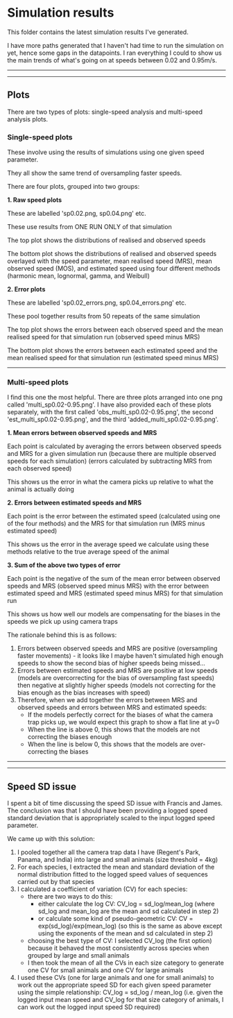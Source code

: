 # **Simulation results**

This folder contains the latest simulation results I've generated.

I have more paths generated that I haven't had time to run the simulation on yet, hence some gaps in the datapoints. I ran everything I could to show us the main trends of what's going on at speeds between 0.02 and 0.95m/s.

___
___

## **Plots**

There are two types of plots: single-speed analysis and multi-speed analysis plots.

### **Single-speed plots**

These involve using the results of simulations using one given speed parameter.

They all show the same trend of oversampling faster speeds.

There are four plots, grouped into two groups:

**1. Raw speed plots**

These are labelled 'sp0.02.png, sp0.04.png' etc.

These use results from ONE RUN ONLY of that simulation

The top plot shows the distributions of realised and observed speeds

The bottom plot shows the distributions of realised and observed speeds overlayed with the speed parameter, mean realised speed (MRS), mean observed speed (MOS), and estimated speed using four different methods (harmonic mean, lognormal, gamma, and Weibull)

**2. Error plots**

These are labelled 'sp0.02_errors.png, sp0.04_errors.png' etc.

These pool together results from 50 repeats of the same simulation

The top plot shows the errors between each observed speed and the mean realised speed for that simulation run (observed speed minus MRS)

The bottom plot shows the errors between each estimated speed and the mean realised speed for that simulation run (estimated speed minus MRS)

___

### **Multi-speed plots**

I find this one the most helpful. There are three plots arranged into one png called 'multi_sp0.02-0.95.png'. I have also provided each of these plots separately, with the first called 'obs_multi_sp0.02-0.95.png', the second 'est_multi_sp0.02-0.95.png', and the third 'added_multi_sp0.02-0.95.png'.

**1. Mean errors between observed speeds and MRS**

Each point is calculated by averaging the errors between observed speeds and MRS for a given simulation run (because there are multiple observed speeds for each simulation) (errors calculated by subtracting MRS from each observed speed)

This shows us the error in what the camera picks up relative to what the animal is actually doing

**2. Errors between estimated speeds and MRS**

Each point is the error between the estimated speed (calculated using one of the four methods) and the MRS for that simulation run (MRS minus estimated speed)

This shows us the error in the average speed we calculate using these methods relative to the true average speed of the animal

**3. Sum of the above two types of error**

Each point is the negative of the sum of the mean error between observed speeds and MRS (observed speed minus MRS) with the error between estimated speed and MRS (estimated speed minus MRS) for that simulation run

This shows us how well our models are compensating for the biases in the speeds we pick up using camera traps

The rationale behind this is as follows:

1. Errors between observed speeds and MRS are positive (oversampling faster movements) - it looks like I maybe haven't simulated high enough speeds to show the second bias of higher speeds being missed...
2. Errors between estimated speeds and MRS are positive at low speeds (models are overcorrecting for the bias of oversampling fast speeds) then negative at slightly higher speeds (models not correcting for the bias enough as the bias increases with speed)
3. Therefore, when we add together the errors between MRS and observed speeds and errors between MRS and estimated speeds:
    * If the models perfectly correct for the biases of what the camera trap picks up, we would expect this graph to show a flat line at y=0
    * When the line is above 0, this shows that the models are not correcting the biases enough
    * When the line is below 0, this shows that the models are over-correcting the biases


___
___

## **Speed SD issue**

I spent a bit of time discussing the speed SD issue with Francis and James. The conclusion was that I should have been providing a logged speed standard deviation that is appropriately scaled to the input logged speed parameter.

We came up with this solution:

1. I pooled together all the camera trap data I have (Regent's Park, Panama, and India) into large and small animals (size threshold = 4kg)
2. For each species, I extracted the mean and standard deviation of the normal distribution fitted to the logged speed values of sequences carried out by that species
3. I calculated a coefficient of variation (CV) for each species:
    * there are two ways to do this: 
        - either calculate the log CV: CV_log = sd_log/mean_log (where sd_log and mean_log are the mean and sd calculated in step 2)
        - or calculate some kind of pseudo-geometric CV: CV = exp(sd_log)/exp(mean_log) (so this is the same as above except using the exponents of the mean and sd calculated in step 2)
    * choosing the best type of CV: I selected CV_log (the first option) because it behaved the most consistently across species when grouped by large and small animals
    * I then took the mean of all the CVs in each size category to generate one CV for small animals and one CV for large animals
4. I used these CVs (one for large animals and one for small animals) to work out the appropriate speed SD for each given speed parameter using the simple relationship: CV_log = sd_log / mean_log (i.e. given the logged input mean speed and CV_log for that size category of animals, I can work out the logged input speed SD required)
